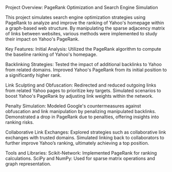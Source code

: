 Project Overview: PageRank Optimization and Search Engine Simulation


This project simulates search engine optimization strategies using PageRank to analyze and improve the ranking of Yahoo's homepage within a graph-based web structure. By manipulating the sparse adjacency matrix of links between websites, various methods were implemented to study their impact on Yahoo's PageRank.


Key Features:
Initial Analysis:
Utilized the PageRank algorithm to compute the baseline ranking of Yahoo's homepage.


Backlinking Strategies:
Tested the impact of additional backlinks to Yahoo from related domains.
Improved Yahoo's PageRank from its initial position to a significantly higher rank.


Link Sculpting and Obfuscation:
Redirected and reduced outgoing links from related Yahoo pages to prioritize key targets.
Simulated scenarios to boost Yahoo's PageRank by adjusting link weights within the network.


Penalty Simulation:
Modeled Google's countermeasures against obfuscation and link manipulation by penalizing manipulated backlinks.
Demonstrated a drop in PageRank due to penalties, offering insights into ranking risks.


Collaborative Link Exchanges:
Explored strategies such as collaborative link exchanges with trusted domains.
Simulated linking back to collaborators to further improve Yahoo’s ranking, ultimately achieving a top position.


Tools and Libraries:
Scikit-Network: Implemented PageRank for ranking calculations.
SciPy and NumPy: Used for sparse matrix operations and graph representation.
